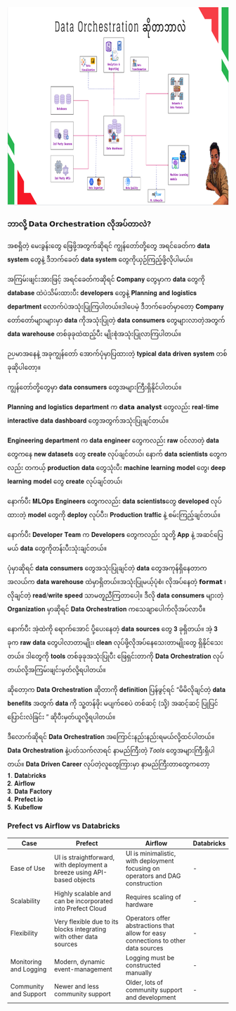 <img src="./images/data_orchestration.png" alt="python logo" width="750" height="450" />

### ဘာလို့ 𝗗𝗮𝘁𝗮 𝗢𝗿𝗰𝗵𝗲𝘀𝘁𝗿𝗮𝘁𝗶𝗼𝗻 လိုအပ်တာလဲ?
အစရှိတဲ့ မေးခွန်းတွေ ဖြေဖို့အတွက်ဆိုရင် ကျွန်တော်တို့တွေ အရင်ခေတ်က 𝐝𝐚𝐭𝐚 𝐬𝐲𝐬𝐭𝐞𝐦 တွေနဲ့ ဒီဘက်ခေတ် 𝐝𝐚𝐭𝐚 𝐬𝐲𝐬𝐭𝐞𝐦 တွေကိုယှဉ်ကြည့်ဖို့လိုပါမယ်။

အကြမ်းဖျင်းအားဖြင့် အရင်ခေတ်ကဆိုရင် 𝐂𝐨𝐦𝐩𝐚𝐧𝐲 တွေမှာက 𝐝𝐚𝐭𝐚 တွေကို 𝐝𝐚𝐭𝐚𝐛𝐚𝐬𝐞 ထဲပဲသိမ်းထားပီး 𝐝𝐞𝐯𝐞𝐥𝐨𝐩𝐞𝐫𝐬 တွေနဲ့ 𝐏𝐥𝐚𝐧𝐧𝐢𝐧𝐠 𝐚𝐧𝐝 𝐥𝐨𝐠𝐢𝐬𝐭𝐢𝐜𝐬 𝐝𝐞𝐩𝐚𝐫𝐭𝐦𝐞𝐧𝐭 လောက်ပဲအသုံးပြုကြပါတယ်။ဒါပေမဲ့ ဒီဘက်ခေတ်မှာတော့ 𝐂𝐨𝐦𝐩𝐚𝐧𝐲 တော်တော်များများမှာ 𝐝𝐚𝐭𝐚 ကိုအသုံးပြုတဲ့ 𝐝𝐚𝐭𝐚 𝐜𝐨𝐧𝐬𝐮𝐦𝐞𝐫𝐬 တွေများလာတဲ့အတွက် 𝐝𝐚𝐭𝐚 𝐰𝐚𝐫𝐞𝐡𝐨𝐮𝐬𝐞 တစ်ခုခုထဲထည့်ပီး မျိုးစုံအသုံးပြုလာကြပါတယ်။

ဉပမာအနေနဲ့ အခုကျွန်တော် အောက်ပုံမှာပြထားတဲ့ 𝐭𝐲𝐩𝐢𝐜𝐚𝐥 𝐝𝐚𝐭𝐚 𝐝𝐫𝐢𝐯𝐞𝐧 𝐬𝐲𝐬𝐭𝐞𝐦 တစ်ခုဆိုပါတော့။

ကျွန်တော်တို့တွေမှာ 𝐝𝐚𝐭𝐚 𝐜𝐨𝐧𝐬𝐮𝐦𝐞𝐫𝐬 တွေအများကြီးရှိနိုင်ပါတယ်။

𝐏𝐥𝐚𝐧𝐧𝐢𝐧𝐠 𝐚𝐧𝐝 𝐥𝐨𝐠𝐢𝐬𝐭𝐢𝐜𝐬 𝐝𝐞𝐩𝐚𝐫𝐭𝐦𝐞𝐧𝐭 က 𝗱𝗮𝘁𝗮 𝗮𝗻𝗮𝗹𝘆𝘀𝘁 တွေလည်း 𝐫𝐞𝐚𝐥-𝐭𝐢𝐦𝐞 𝐢𝐧𝐭𝐞𝐫𝐚𝐜𝐭𝐢𝐯𝐞 𝐝𝐚𝐭𝐚 𝐝𝐚𝐬𝐡𝐛𝐨𝐚𝐫𝐝 တွေအတွက်အသုံးပြုချင်တယ်။

𝐄𝐧𝐠𝐢𝐧𝐞𝐞𝐫𝐢𝐧𝐠 𝐝𝐞𝐩𝐚𝐫𝐭𝐦𝐞𝐧𝐭 က 𝐝𝐚𝐭𝐚 𝐞𝐧𝐠𝐢𝐧𝐞𝐞𝐫 တွေကလည်း 𝐫𝐚𝐰 ဝင်လာတဲ့ 𝐝𝐚𝐭𝐚 တွေကနေ 𝐧𝐞𝐰 𝐝𝐚𝐭𝐚𝐬𝐞𝐭𝐬 တွေ 𝐜𝐫𝐞𝐚𝐭𝐞 လုပ်ချင်တယ်၊ နောက် 𝐝𝐚𝐭𝐚 𝐬𝐜𝐢𝐞𝐧𝐭𝐢𝐬𝐭𝐬 တွေကလည်း တကယ့် 𝐩𝐫𝐨𝐝𝐮𝐜𝐭𝐢𝐨𝐧 𝐝𝐚𝐭𝐚 တွေသုံးပီး 𝐦𝐚𝐜𝐡𝐢𝐧𝐞 𝐥𝐞𝐚𝐫𝐧𝐢𝐧𝐠 𝐦𝐨𝐝𝐞𝐥 တွေ၊ 𝐝𝐞𝐞𝐩 𝐥𝐞𝐚𝐫𝐧𝐢𝐧𝐠 𝐦𝐨𝐝𝐞𝐥 တွေ 𝐜𝐫𝐞𝐚𝐭𝐞 လုပ်ချင်တယ်၊

နောက်ပီး 𝐌𝐋𝐎𝐩𝐬 𝐄𝐧𝐠𝐢𝐧𝐞𝐞𝐫𝐬 တွေကလည်း 𝐝𝐚𝐭𝐚 𝐬𝐜𝐢𝐞𝐧𝐭𝐢𝐬𝐭𝐬တွေ 𝐝𝐞𝐯𝐞𝐥𝐨𝐩𝐞𝐝 လုပ်ထားတဲ့ 𝐦𝐨𝐝𝐞𝐥 တွေကို 𝐝𝐞𝐩𝐥𝐨𝐲 လုပ်ပီး၊ 𝐏𝐫𝐨𝐝𝐮𝐜𝐭𝐢𝐨𝐧 𝐭𝐫𝐚𝐟𝐟𝐢𝐜 နဲ့ စမ်းကြည့်ချင်တယ်။

နောက်ပီး 𝐃𝐞𝐯𝐞𝐥𝐨𝐩𝐞𝐫 𝐓𝐞𝐚𝐦 က 𝐃𝐞𝐯𝐞𝐥𝐨𝐩𝐞𝐫𝐬 တွေကလည်း သူတို့ 𝐀𝐩𝐩 နဲ့ အဆင်ပြေမယ် 𝐝𝐚𝐭𝐚 တွေကိုတန်းပီးသုံးချင်တယ်။

ပုံမှာဆိုရင် 𝐝𝐚𝐭𝐚 𝐜𝐨𝐧𝐬𝐮𝐦𝐞𝐫𝐬 တွေအသုံးပြုချင်တဲ့ 𝐝𝐚𝐭𝐚 တွေအကုန်ရှိနေတာက အလယ်က 𝐝𝐚𝐭𝐚 𝐰𝐚𝐫𝐞𝐡𝐨𝐮𝐬𝐞 ထဲမှာရှိတယ်။အသုံးပြုမယ့်ပုံစံ၊ လိုအပ်နေတဲ့ 𝗳𝗼𝗿𝗺𝗮𝘁 ၊ လိုချင်တဲ့ 𝐫𝐞𝐚𝐝/𝐰𝐫𝐢𝐭𝐞 𝐬𝐩𝐞𝐞𝐝 သာမတူညီကြတာပေါ့။ ဒီလို 𝐝𝐚𝐭𝐚 𝐜𝐨𝐧𝐬𝐮𝐦𝐞𝐫𝐬 များတဲ့ 𝐎𝐫𝐠𝐚𝐧𝐢𝐳𝐚𝐭𝐢𝐨𝐧 မှာဆိုရင် 𝐃𝐚𝐭𝐚 𝐎𝐫𝐜𝐡𝐞𝐬𝐭𝐫𝐚𝐭𝐢𝐨𝐧 ကသေချာပေါက်လိုအပ်လာပီ။

နောက်ပီး အဲ့ထဲကို ရောက်အောင် ပို့ပေးနေတဲ့ 𝐝𝐚𝐭𝐚 𝐬𝐨𝐮𝐫𝐜𝐞𝐬 တွေ 𝟑 ခုရှိတယ်။ အဲ့ 𝟑 ခုက 𝐫𝐚𝐰 𝐝𝐚𝐭𝐚 တွေပါလာတာမျိုး၊ 𝐜𝐥𝐞𝐚𝐧 လုပ်ဖို့လိုအပ်နေသေးတာမျိုးတွေ ရှိနိုင်သေးတယ်။
ဒါတွေကို 𝐭𝐨𝐨𝐥𝐬 တစ်ခုခုအသုံးပြုပီး ဖြေရှင်းတာကို 𝐃𝐚𝐭𝐚 𝐎𝐫𝐜𝐡𝐞𝐬𝐭𝐫𝐚𝐭𝐢𝐨𝐧 လုပ်တယ်လို့အကြမ်းဖျင်းမှတ်လို့ရပါတယ်။

ဆိုတော့က 𝐃𝐚𝐭𝐚 𝐎𝐫𝐜𝐡𝐞𝐬𝐭𝐫𝐚𝐭𝐢𝐨𝐧 ဆိုတာကို 𝐝𝐞𝐟𝐢𝐧𝐢𝐭𝐢𝐨𝐧 ပြန်ဖွင့်ရင် “မိမိလိုချင်တဲ့ 𝐝𝐚𝐭𝐚 𝐛𝐞𝐧𝐞𝐟𝐢𝐭𝐬 အတွက် 𝐝𝐚𝐭𝐚 ကို သူ့တန်ဖိုး မပျက်စေပဲ တစ်ဆင့် (သို့) အဆင့်ဆင့် ပြုပြင်ပြောင်းလဲခြင်း ” ဆိုပီးမှတ်ယူလို့ရပါတယ်။

ဒီလောက်ဆိုရင် 𝐃𝐚𝐭𝐚 𝐎𝐫𝐜𝐡𝐞𝐬𝐭𝐫𝐚𝐭𝐢𝐨𝐧 အကြောင်းနည်းနည်းရမယ်လို့ထင်ပါတယ်။ 𝐃𝐚𝐭𝐚 𝐎𝐫𝐜𝐡𝐞𝐬𝐭𝐫𝐚𝐭𝐢𝐨𝐧 နဲ့ပတ်သက်လာရင် နာမည်ကြီးတဲ့ 𝑇𝑜𝑜𝑙𝑠 တွေအများကြီးရှိပါတယ်။ 𝐃𝐚𝐭𝐚 𝐃𝐫𝐢𝐯𝐞𝐧 𝐂𝐚𝐫𝐞𝐞𝐫 လုပ်တဲ့လူတွေကြားမှာ နာမည်ကြီးတာတွေကတော့
<br> 𝟏. 𝐃𝐚𝐭𝐚b𝐫𝐢𝐜𝐤𝐬
<br> 𝟐. 𝐀𝐢𝐫𝐟𝐥𝐨𝐰
<br> 𝟑. 𝐃𝐚𝐭𝐚 𝐅𝐚𝐜𝐭𝐨𝐫𝐲
<br> 𝟒. 𝐏𝐫𝐞𝐟𝐞𝐜𝐭.𝐢𝐨
<br> 𝟓. 𝐊𝐮𝐛𝐞𝐟𝐥𝐨𝐰




### Prefect vs Airflow vs Databricks

| Case |Prefect | Airflow | Databricks |
|---------|---------|---------|---------|
|Ease of Use | UI is straightforward, with deployment a breeze using API-based objects |  UI is minimalistic, with deployment focusing on operators and DAG construction | - |
|Scalability | Highly scalable and can be incorporated into Prefect Cloud | Requires scaling of hardware | - |
| Flexibility | Very flexible due to its blocks integrating with other data sources | Operators offer abstractions that allow for easy connections to other data sources| - | 
| Monitoring and Logging | Modern, dynamic event-management | Logging must be constructed manually |- |
| Community and Support | Newer and less community support |Older, lots of community support and development |- |





